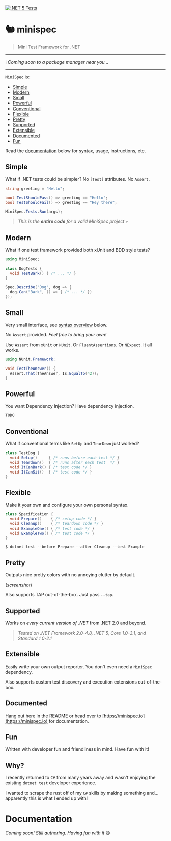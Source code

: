 [![.NET 5 Tests](https://github.com/beccasaurus/minispec/workflows/dotnet%20test/badge.svg)](https://github.com/beccasaurus/minispec/actions?query=workflow%3A%22dotnet+test%22)

# 🐿️ minispec

> Mini Test Framework for .NET

---

ℹ️ _Coming soon to a package manager near you..._

---

`MiniSpec` is:

- [Simple](#simple)
- [Modern](#modern)
- [Small](#small)
- [Powerful](#powerful)
- [Conventional](#conventional)
- [Flexible](#flexible)
- [Pretty](#pretty)
- [Supported](#supported)
- [Extensible](#extensible)
- [Documented](#documented)
- [Fun](#fun)

Read the [documentation](#documentation) below for syntax, usage, instructions, etc.

## Simple

What if .NET tests could be simpler? No `[Test]` attributes. No `Assert`.

```cs
string greeting = "Hello";

bool TestShouldPass() => greeting == "Hello";
bool TestShouldFail() => greeting == "Hey there";

MiniSpec.Tests.Run(args);
```

> _This is the **entire code** for a valid MiniSpec project_ ⤴

## Modern

What if one test framework provided both xUnit and BDD style tests?

```cs
using MiniSpec;

class DogTests {
  void TestBark() { /* ... */ }
}

Spec.Describe("Dog", dog => {
  dog.Can("Bark", () => { /* ... */ })
});
```

## Small

Very small interface, see [syntax overview](#syntax) below.

No `Assert` provided. _Feel free to bring your own!_

Use `Assert` from `xUnit` or `NUnit`. Or `FluentAssertions`. Or `NExpect`. It all works.

```cs
using NUnit.Framework;

void TestTheAnswer() {
  Assert.That(TheAnswer, Is.EqualTo(42));
}
```

## Powerful

You want Dependency Injection? Have dependency injection.

```cs
TODO
```

## Conventional

What if conventional terms like `SetUp` and `TearDown` just worked?

```cs
class TestDog {
  void Setup()     { /* runs before each test */ }
  void Teardown()  { /* runs after each test  */ }
  void ItCanBark() { /* test code */ }
  void ItCanSit()  { /* test code */ }
}
```

## Flexible

Make it your own and configure your own personal syntax.

```cs
class Specification {
  void Prepare()    { /* setup code */ }
  void Cleanup()    { /* teardown code */ }
  void ExampleOne() { /* test code */ }
  void ExampleTwo() { /* test code */ }
}
```

```
$ dotnet test --before Prepare --after Cleanup --test Example
```

## Pretty

Outputs nice pretty colors with no annoying clutter by default.

(_screenshot_)

Also supports TAP out-of-the-box. Just pass `--tap`.

## Supported

Works on _every current version of .NET_ from .NET 2.0 and beyond.

> _Tested on .NET Framework 2.0-4.8, .NET 5, Core 1.0-3.1, and Standard 1.0-2.1_

## Extensible

Easily write your own output reporter. You don't even need a `MiniSpec` dependency.

Also supports custom test discovery and execution extensions out-of-the-box.

## Documented

Hang out here in the README or head over to [https://minispec.io](https://minispec.io) for documentation.

## Fun

Written with developer fun and friendliness in mind. Have fun with it!

## Why?

I recently returned to `C#` from many years away and wasn't enjoying the existing `dotnet test` developer experience.

I wanted to scrape the rust off of my `C#` skills by making something and... apparently this is what I ended up with!

# Documentation

_Coming soon! Still authoring. Having fun with it_ 😄